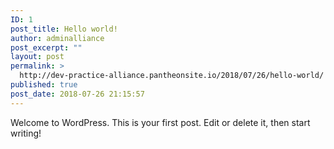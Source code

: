 ```yaml
---
ID: 1
post_title: Hello world!
author: adminalliance
post_excerpt: ""
layout: post
permalink: >
  http://dev-practice-alliance.pantheonsite.io/2018/07/26/hello-world/
published: true
post_date: 2018-07-26 21:15:57
---
```

Welcome to WordPress. This is your first post. Edit or delete it, then start writing!